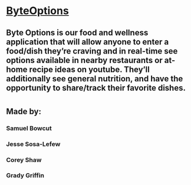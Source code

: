 # [ByteOptions](https://byteoptions.co/)
## Byte Options is our food and wellness application that will allow anyone to enter a food/dish they’re craving and in real-time see options available in nearby restaurants or at-home recipe ideas on youtube. They’ll additionally see general nutrition, and have the opportunity to share/track their favorite dishes.


#
## Made by:
###  Samuel Bowcut
###  Jesse Sosa-Lefew
### Corey Shaw
### Grady Griffin

